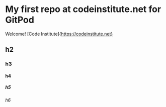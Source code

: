 # My first repo at codeinstitute.net for GitPod

Welcome! [Code Institute]{https://codeinstitute.net}

## h2

### h3

#### h4

##### h5

###### h6